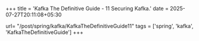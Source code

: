 +++
title = 'Kafka The Definitive Guide - 11 Securing Kafka.'
date = 2025-07-27T20:11:08+05:30

url= "/post/spring/kafka/KafkaTheDefinitiveGuide11"
tags = ['spring', 'kafka', 'KafkaTheDefinitiveGuide']
+++

